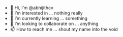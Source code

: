 - 👋 Hi, I’m @abhijithcv
- 👀 I’m interested in ... nothing really
- 🌱 I’m currently learning ... something
- 💞️ I’m looking to collaborate on ... anything
- 📫 How to reach me ... shout my name into the void

<!---
abhijithcv/abhijithcv is a ✨ special ✨ repository because its `README.md` (this file) appears on your GitHub profile.
You can click the Preview link to take a look at your changes.
--->
